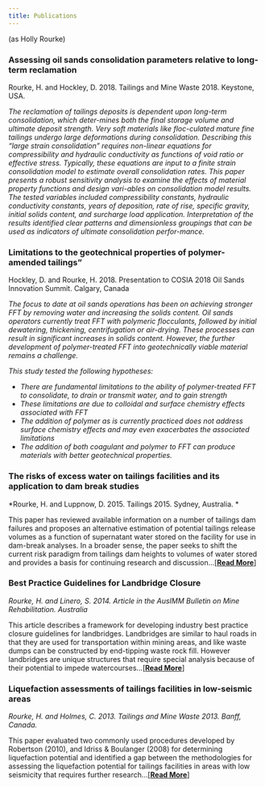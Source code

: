 ```yaml
---
title: Publications
---
```


(as Holly Rourke)

### Assessing oil sands consolidation parameters relative to long-term reclamation

Rourke, H. and Hockley, D. 2018. Tailings and Mine Waste 2018. Keystone, USA.

*The reclamation of tailings deposits is dependent upon long-term consolidation, which deter-mines both the final storage volume and ultimate deposit strength.  Very soft materials like floc-culated mature fine tailings undergo large deformations during consolidation.  Describing this “large strain consolidation” requires non-linear equations for compressibility and hydraulic conductivity as functions of void ratio or effective stress.  Typically, these equations are input to a finite strain consolidation model to estimate overall consolidation rates.  This paper presents a robust sensitivity analysis to examine the effects of material property functions and design vari-ables on consolidation model results.  The tested variables included compressibility constants, hydraulic conductivity constants, years of deposition, rate of rise, specific gravity, initial solids content, and surcharge load application.  Interpretation of the results identified clear patterns and dimensionless groupings that can be used as indicators of ultimate consolidation perfor-mance.*

### Limitations to the geotechnical properties of polymer-amended tailings”

Hockley, D. and Rourke, H. 2018. Presentation to COSIA 2018 Oil Sands Innovation Summit. Calgary, Canada

*The focus to date at oil sands operations has been on achieving stronger FFT by removing water and increasing the solids content.  Oil sands operators currently treat FFT with polymeric flocculants, followed by initial dewatering, thickening, centrifugation or air-drying.  These processes can result in significant increases in solids content. However, the further development of polymer-treated FFT into geotechnically viable material remains a challenge.* 

 *This study tested the following hypotheses:*
 - *There are fundamental limitations to the ability of polymer-treated FFT to consolidate, to drain or transmit water, and to gain strength*
 - *These limitations are due to colloidal and surface chemistry effects associated with FFT*
 - *The addition of polymer as is currently practiced does not address surface chemistry effects and may even exacerbates the associated limitations*
 - *The addition of both coagulant and polymer to FFT can produce materials with better geotechnical properties.* 

### The risks of excess water on tailings facilities and its application to dam break studies

*Rourke, H. and Luppnow, D. 2015.  Tailings 2015. Sydney, Australia. *

This paper has reviewed available information on a number of tailings dam failures and proposes an alternative estimation of potential tailings release volumes as a function of supernatant water stored on the facility for use in dam-break analyses. In a broader sense, the paper seeks to shift the current risk paradigm from tailings dam heights to volumes of water stored and provides a basis for continuing research and discussion...[[**Read More**](/publications_pages/2015_tailings_dambreak)]

### Best Practice Guidelines for Landbridge Closure

*Rourke, H. and Linero, S. 2014. Article in the AusIMM Bulletin on Mine Rehabilitation. Australia*

This article describes a framework for developing industry best practice closure guidelines for landbridges. Landbridges are similar to haul roads in that they are used for transportation within mining areas, and like waste dumps can be constructed by end-tipping waste rock fill.  However landbridges are unique structures that require special analysis because of their potential to impede watercourses...[[**Read More**](/publications_pages/2014_ausimm_landbridges)]

### Liquefaction assessments of tailings facilities in low-seismic areas

*Rourke, H. and Holmes, C. 2013. Tailings and Mine Waste 2013. Banff, Canada.*

This paper evaluated two commonly used procedures developed by Robertson (2010), and Idriss & Boulanger (2008) for determining liquefaction potential and identified a gap between the methodologies for assessing the liquefaction potential for tailings facilities in areas with low seismicity that requires further research...[[**Read More**](/publications_pages/2015_tmw_liquefaction)]



